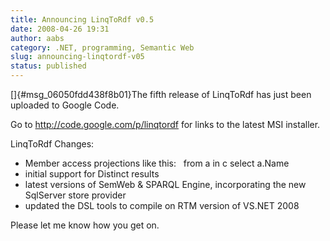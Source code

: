 ```yaml
---
title: Announcing LinqToRdf v0.5
date: 2008-04-26 19:31
author: aabs
category: .NET, programming, Semantic Web
slug: announcing-linqtordf-v05
status: published
---
```


[]{#msg_06050fdd438f8b01}The fifth release of LinqToRdf has just been uploaded to Google Code.

Go to <http://code.google.com/p/linqtordf> for links to the latest MSI
installer.

LinqToRdf Changes:
- Member access projections like this:
  from a in c select a.Name
- initial support for Distinct results
- latest versions of SemWeb & SPARQL Engine, incorporating the new
SqlServer store provider
- updated the DSL tools to compile on RTM version of VS.NET 2008

Please let me know how you get on.

